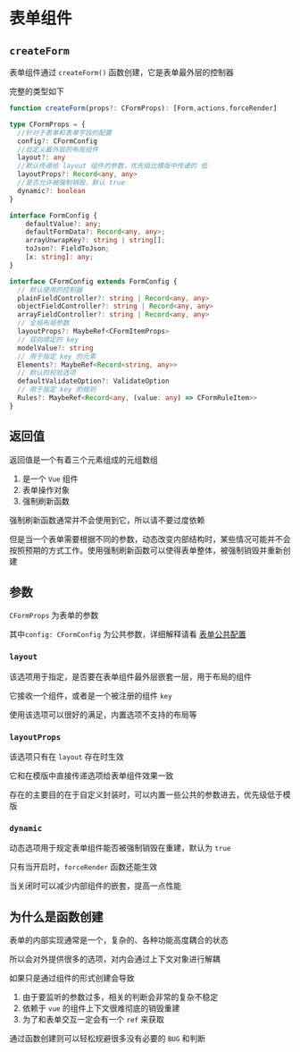 # 表单组件



## `createForm`

表单组件通过 `createForm()` 函数创建，它是表单最外层的控制器

完整的类型如下

```ts
function createForm(props?: CFormProps): [Form,actions,forceRender]

type CFormProps = {
  //针对于表单和表单字段的配置
  config?: CFormConfig
  //自定义最外层的布局组件
  layout?: any
  //默认传递给 layout 组件的参数，优先级比模版中传递的 低
  layoutProps?: Record<any, any>
  //是否允许被强制销毁，默认 true
  dynamic?: boolean
}

interface FormConfig {
    defaultValue?: any;
    defaultFormData?: Record<any, any>;
    arrayUnwrapKey?: string | string[];
    toJson?: FieldToJson;
    [x: string]: any;
}

interface CFormConfig extends FormConfig {
  // 默认使用的控制器
  plainFieldController?: string | Record<any, any>
  objectFieldController?: string | Record<any, any>
  arrayFieldController?: string | Record<any, any>
  // 全局布局参数
  layoutProps?: MaybeRef<CFormItemProps>
  // 双向绑定的 key
  modelValue?: string
  // 用于指定 key 的元素
  Elements?: MaybeRef<Record<string, any>>
  // 默认的校验选项
  defaultValidateOption?: ValidateOption
  // 用于指定 key 的规则
  Rules?: MaybeRef<Record<any, (value: any) => CFormRuleItem>>
}
```





## 返回值

返回值是一个有着三个元素组成的元组数组

1. 是一个 `Vue` 组件
2. 表单操作对象
3. 强制刷新函数

强制刷新函数通常并不会使用到它，所以请不要过度依赖

但是当一个表单需要根据不同的参数，动态改变内部结构时，某些情况可能并不会按照预期的方式工作。使用强制刷新函数可以使得表单整体，被强制销毁并重新创建





## 参数

`CFormProps` 为表单的参数

其中`config: CFormConfig` 为公共参数，详细解释请看 [表单公共配置](./config.md)



### `layout`

该选项用于指定，是否要在表单组件最外层嵌套一层，用于布局的组件

它接收一个组件，或者是一个被注册的组件 `key`

使用该选项可以很好的满足，内置选项不支持的布局等



### `layoutProps`

该选项只有在 `layout` 存在时生效

它和在模版中直接传递选项给表单组件效果一致

存在的主要目的在于自定义封装时，可以内置一些公共的参数进去，优先级低于模版



### `dynamic`

动态选项用于规定表单组件能否被强制销毁在重建，默认为 `true`

只有当开启时，`forceRender` 函数还能生效

当关闭时可以减少内部组件的嵌套，提高一点性能



## 为什么是函数创建

表单的内部实现通常是一个，复杂的、各种功能高度耦合的状态

所以会对外提供很多的选项，对内会通过上下文对象进行解耦

如果只是通过组件的形式创建会导致

1. 由于要监听的参数过多，相关的判断会非常的复杂不稳定
2. 依赖于 `vue` 的组件上下文很难彻底的销毁重建
3. 为了和表单交互一定会有一个 `ref` 来获取

通过函数创建则可以轻松规避很多没有必要的 `BUG` 和判断

